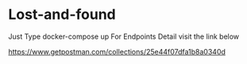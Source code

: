 # Lost-and-found

Just Type docker-compose up 
For Endpoints Detail visit the link below

https://www.getpostman.com/collections/25e44f07dfa1b8a0340d
